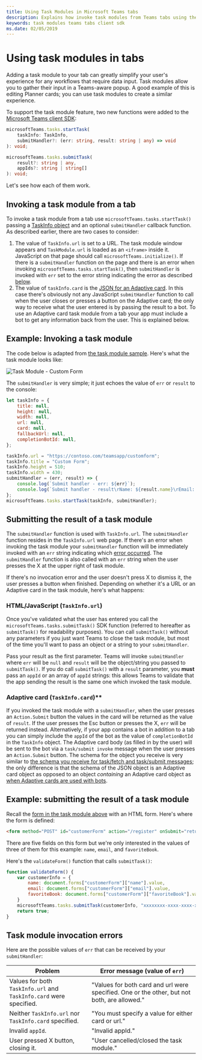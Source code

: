 ```yaml
---
title: Using Task Modules in Microsoft Teams tabs
description: Explains how invoke task modules from Teams tabs using the Microsoft Teams client SDK.
keywords: task modules teams tabs client sdk
ms.date: 02/05/2019
---
```

# Using task modules in tabs

Adding a task module to your tab can greatly simplify your user's experience for any workflows that require data input. Task modules allow you to gather their input in a Teams-aware popup. A good example of this is editing Planner cards; you can use task modules to create a similar experience.

To support the task module feature, two new functions were added to the [Microsoft Teams client SDK](https://docs.microsoft.com/en-us/javascript/api/overview/msteams-client):

```typescript
microsoftTeams.tasks.startTask(
    taskInfo: TaskInfo,
    submitHandler?: (err: string, result: string | any) => void
): void;

microsoftTeams.tasks.submitTask(
    result?: string | any,
    appIds?: string | string[]
): void;
```

Let's see how each of them work.

## Invoking a task module from a tab

To invoke a task module from a tab use `microsoftTeams.tasks.startTask()` passing a [TaskInfo object](~/concepts/task-modules/task-modules-overview.md#the-taskinfo-object) and an optional `submitHandler` callback function. As described earlier, there are two cases to consider:

1. The value of `TaskInfo.url` is set to a URL. The task module window appears and `TaskModule.url` is loaded as an `<iframe>` inside it. JavaScript on that page should call `microsoftTeams.initialize()`. If there is a `submitHandler` function on the page and there is an error when invoking `microsoftTeams.tasks.startTask()`, then `submitHandler` is invoked with `err` set to the error string indicating the error as described [below](#task-module-invocation-errors).
1. The value of `taskInfo.card` is the [JSON for an Adaptive card](~/concepts/task-modules/task-modules-overview.md#adaptive-card-or-adaptive-card-bot-card-attachment). In this case there's obviously not any JavaScript `submitHandler` function to call when the user closes or presses a button on the Adaptive card; the only way to receive what the user entered is by passing the result to a bot. To use an Adaptive card task module from a tab your app must include a bot to get any information back from the user. This is explained below.

## Example: Invoking a task module

The code below is adapted from [the task module sample](~/concepts/task-modules/task-modules-overview.md#task-module-samples). Here's what the task module looks like:

![Task Module - Custom Form](~/assets/images/task-module/task-module-custom-form.png)

The `submitHandler` is very simple; it just echoes the value of `err` or `result` to the console:

```javascript
let taskInfo = {
    title: null,
    height: null,
    width: null,
    url: null,
    card: null,
    fallbackUrl: null,
    completionBotId: null,
};

taskInfo.url = "https://contoso.com/teamsapp/customform";
taskInfo.title = "Custom Form";
taskInfo.height = 510;
taskInfo.width = 430;
submitHandler = (err, result) => {
    console.log(`Submit handler - err: ${err}`);
    console.log(`Submit handler - result\rName: ${result.name}\rEmail: ${result.email}\rFavorite book: ${result.favoriteBook}`);
};
microsoftTeams.tasks.startTask(taskInfo, submitHandler);
```

## Submitting the result of a task module

The `submitHandler` function is used with `TaskInfo.url`. The `submitHandler` function resides in the `TaskInfo.url` web page. If there's an error when invoking the task module your `submitHandler` function will be immediately invoked with an `err` string indicating which [error occurred](#task-module-invocation-errors). The `submitHandler` function is also called with an `err` string when the user presses the X at the upper right of task module.

If there's no invocation error and the user doesn't press X to dismiss it, the user presses a button when finished. Depending on whether it's a URL or an Adaptive card in the task module, here's what happens:

### HTML/JavaScript (`TaskInfo.url`)

Once you've validated what the user has entered you call the `microsoftTeams.tasks.submitTask()` SDK function (referred to hereafter as `submitTask()` for readability purposes). You can call `submitTask()` without any parameters if you just want Teams to close the task module, but most of the time you'll want to pass an object or a string to your `submitHandler`.

Pass your result as the first parameter. Teams will invoke `submitHandler` where `err` will be `null` and `result` will be the object/string you passed to `submitTask()`. If you do call `submitTask()` with a `result` parameter, you **must** pass an `appId` or an array of `appId` strings: this allows Teams to validate that the app sending the result is the same one which invoked the task module.

### Adaptive card (`TaskInfo.card`)**

If you invoked the task module with a `submitHandler`, when the user presses an `Action.Submit` button the values in the card will be returned as the value of `result`. If the user presses the Esc button or presses the X, `err` will be returned instead. Alternatively, if your app contains a bot in addition to a tab you can simply include the `appId` of the bot as the value of `completionBotId` in the `TaskInfo` object. The Adaptive card body (as filled in by the user) will be sent to the bot via a `task/submit invoke` message when the user presses an `Action.Submit` button. The schema for the object you receive is very similar to [the schema you receive for task/fetch and task/submit messages](~/concepts/task-modules/task-modules-bots.md#payload-of-taskfetch-and-tasksubmit-messages); the only difference is that the schema of the JSON object is an Adaptive card object as opposed to an object *containing* an Adaptive card object as [when Adaptive cards are used with bots](~/concepts/task-modules/task-modules-bots.md#payload-of-taskfetch-and-tasksubmit-messages).

## Example: submitting the result of a task module

Recall the [form in the task module above](#example-invoking-a-task-module) with an HTML form. Here's where the form is defined:

```html
<form method="POST" id="customerForm" action="/register" onSubmit="return validateForm()">
```

There are five fields on this form but we're only interested in the values of three of them for this example: `name`, `email`, and `favoriteBook`.

Here's the `validateForm()` function that calls `submitTask()`:

```javascript
function validateForm() {
    var customerInfo = {
        name: document.forms["customerForm"]["name"].value,
        email: document.forms["customerForm"]["email"].value,
        favoriteBook: document.forms["customerForm"]["favoriteBook"].value
    }
    microsoftTeams.tasks.submitTask(customerInfo, "xxxxxxxx-xxxx-xxxx-xxxx-xxxxxxxxxxxx");
    return true;
}
```

## Task module invocation errors

Here are the possible values of `err` that can be received by your `submitHandler`:

| Problem | Error message (value of `err`) |
| ------- | ------------------------------ |
| Values for both `TaskInfo.url` and `TaskInfo.card` were specified. | "Values for both card and url were specified. One or the other, but not both, are allowed." |
| Neither `TaskInfo.url` nor `TaskInfo.card` specified. | "You must specify a value for either card or url." |
| Invalid `appId`. | "Invalid appId." |
| User pressed X button, closing it. | "User cancelled/closed the task module." |
